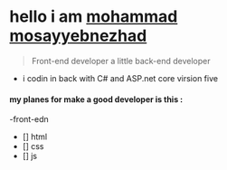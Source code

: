 # hello i am [mohammad mosayyebnezhad](mosayyebnezhad.ir)
> Front-end developer
> a little back-end developer
- i codin in back with C# and ASP.net core virsion five
#### my planes for make a good developer is this :
-front-edn
  - [] html
  - [] css
  - [] js
